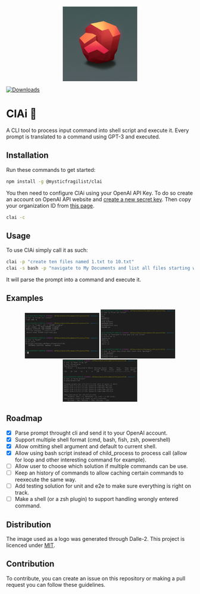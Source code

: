 <p align="center">
  <img src="https://github.com/MysticFragilist/ClAi/blob/master/logo.png" width="200" height="200" align="middle" />
</p>

[![Downloads](https://img.shields.io/npm/dt/@mysticfragilist/clai)](https://img.shields.io/npm/dt/@mysticfragilist/clai)


# ClAi :rocket:
A CLI tool to process input command into shell script and execute it. Every prompt is translated to a command using GPT-3 and executed. 

## Installation
Run these commands to get started:
```bash
npm install -g @mysticfragilist/clai
```
You then need to configure ClAi using your OpenAI API Key. To do so create an account on OpenAI API website and [create a new secret key](https://beta.openai.com/account/api-keys). Then copy your organization ID from [this page](https://beta.openai.com/account/org-settings).
```bash
clai -c
```

## Usage
To use ClAi simply call it as such:
```bash
clai -p "create ten files named 1.txt to 10.txt"
clai -s bash -p "navigate to My Documents and list all files starting with 'a'"
```

It will parse the prompt into a command and execute it.

## Examples
<p align="center">
  <img src="https://github.com/MysticFragilist/ClAi/blob/master/examples/git-example.png" width="200" />
  <img src="https://github.com/MysticFragilist/ClAi/blob/master/examples/ls-example.png" width="200" />
  <img src="https://github.com/MysticFragilist/ClAi/blob/master/examples/simple-networking-example.png" width="200" />
</p>

## Roadmap
- [x] Parse prompt throught cli and send it to your OpenAI account.
- [x] Support multiple shell format (cmd, bash, fish, zsh, powershell)
- [x] Allow omitting shell argument and default to current shell.
- [x] Allow using bash script instead of child_process to process call (allow for loop and other interesting command for example).
- [ ] Allow user to choose which solution if multiple commands can be use.
- [ ] Keep an history of commands to allow caching certain commands to reexecute the same way.
- [ ] Add testing solution for unit and e2e to make sure everything is right on track.
- [ ] Make a shell (or a zsh plugin) to support handling wrongly entered command.

## Distribution

The image used as a logo was generated through Dalle-2. This project is licenced under [MIT](./LICENCE.md).

## Contribution

To contribute, you can create an issue on this repository or making a pull request you can follow these guidelines.
